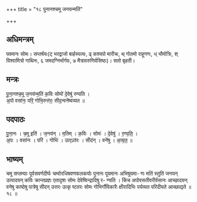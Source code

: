 +++
title = "१८ पुनानश्चमू जनयन्मतिं"

+++
## अधिमन्त्रम्
पवमानः सोमः। सप्तर्षयः(ट् भरद्वाजो बार्हस्पत्यः, ढ् कश्यपो मारीचः, थ् गोतमो राहूगणः, ध् भौमोत्रिः, श् विश्वामित्रो गाथिनः, ६ जमदग्निर्भार्गवः, ७ मैत्रावरुणिर्वसिष्ठः)। सतो बृहती।

## मन्त्रः
पु॒ना॒नश्च॒मू ज॒नय॑न्म॒तिं क॒विः सोमो॑ दे॒वेषु॑ रण्यति ।  
अ॒पो वसा॑नः॒ परि॒ गोभि॒रुत्त॑रः॒ सीद॒न्वने॑ष्वव्यत ॥

## पदपाठः
पु॒ना॒नः । च॒मू इति॑ । ज॒नय॑न् । म॒तिम् । क॒विः । सोमः॑ । दे॒वेषु॑ । र॒ण्य॒ति॒ ।  
अ॒पः । वसा॑नः । परि॑ । गोभिः॑ । उत्ऽत॑रः । सीद॑न् । वने॑षु । अ॒व्य॒त॒ ॥

## भाष्यम्
चमू सप्तम्याः पूर्वसवर्णदीर्घः चम्वोरधिषवणफलकयोः पुनानः पूयमानः अभिषूयमा- णः मतिं स्तुतिं जनयन् उत्पादयन् कविः क्रान्तप्रज्ञः एतादृशः सोमः देवेष्विन्द्रादिषु र- ण्यति । किंच अपोवसतीवरीर्वसानः आच्छादयन् वनेषु काष्ठेषु पात्रेषु सीदन् उत्तरः उत्कृ ष्टतरः सोमः गोभिर्गोविकारैः क्षीरादिभिः पर्यव्यत परिदीयते आच्छाद्यते ॥ १८ ॥